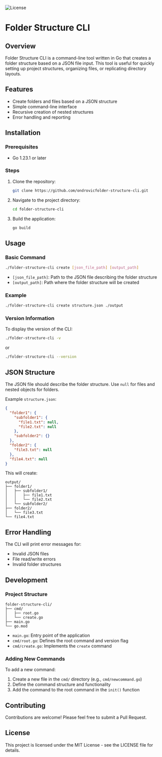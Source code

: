 ![License](https://img.shields.io/badge/license-MIT-blue)

# Folder Structure CLI

## Overview

Folder Structure CLI is a command-line tool written in Go that creates a folder structure based on a JSON file input. This tool is useful for quickly setting up project structures, organizing files, or replicating directory layouts.

## Features

- Create folders and files based on a JSON structure
- Simple command-line interface
- Recursive creation of nested structures
- Error handling and reporting

## Installation

### Prerequisites

- Go 1.23.1 or later

### Steps

1. Clone the repository:
   ```bash
   git clone https://github.com/ondrovicfolder-structure-cli.git
   ```
2. Navigate to the project directory:
   ```bash
   cd folder-structure-cli
   ```
3. Build the application:
   ```bash
   go build
   ```

## Usage

### Basic Command
```bash
./folder-structure-cli create [json_file_path] [output_path]
```
- `[json_file_path]`: Path to the JSON file describing the folder structure
- `[output_path]`: Path where the folder structure will be created

### Example

```bash
./folder-structure-cli create structure.json ./output
```

### Version Information

To display the version of the CLI:

```bash
./folder-structure-cli -v
```
or
```bash
./folder-structure-cli --version
```
## JSON Structure

The JSON file should describe the folder structure. Use `null` for files and nested objects for folders.

Example `structure.json`:
```json
{
  "folder1": {
    "subfolder1": {
      "file1.txt": null,
      "file2.txt": null
    },
    "subfolder2": {}
  },
  "folder2": {
    "file3.txt": null
  },
  "file4.txt": null
}
```
This will create:
```
output/
├── folder1/
│   ├── subfolder1/
│   │   ├── file1.txt
│   │   └── file2.txt
│   └── subfolder2/
├── folder2/
│   └── file3.txt
└── file4.txt
```
## Error Handling

The CLI will print error messages for:
- Invalid JSON files
- File read/write errors
- Invalid folder structures

## Development

### Project Structure
```
folder-structure-cli/
├── cmd/
│   ├── root.go
│   └── create.go
├── main.go
└── go.mod
```
- `main.go`: Entry point of the application
- `cmd/root.go`: Defines the root command and version flag
- `cmd/create.go`: Implements the `create` command

### Adding New Commands

To add a new command:

1. Create a new file in the `cmd/` directory (e.g., `cmd/newcommand.go`)
2. Define the command structure and functionality
3. Add the command to the root command in the `init()` function

## Contributing

Contributions are welcome! Please feel free to submit a Pull Request.

## License

This project is licensed under the MIT License - see the LICENSE file for details.